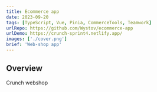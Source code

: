 ```yaml
---
title: Ecommerce app
date: 2023-09-20
tags: [TypeScript, Vue, Pinia, CommerceTools, Teamwork]
urlRepo: https://github.com/Wystov/ecommerce-app
urlDemo: https://crunch-sprint4.netlify.app/
images: ['./cover.png']
brief: 'Web-shop app'
---
```


## Overview

Crunch webshop
